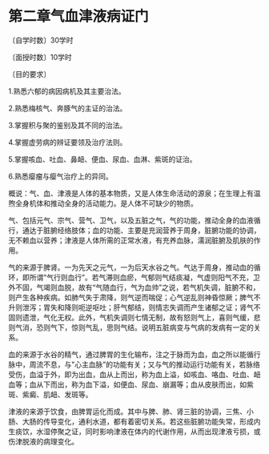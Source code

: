 # 第二章气血津液病证门

〔自学时数〕30学时

〔面授时数〕10学时

〔目的要求〕

1.熟悉六郁的病因病机及其主要治法。

2.熟悉梅核气、奔豚气的主证的治法。

3.掌握积与聚的鉴别及其不同的治法。

4.掌握虚劳病的辨证要领及治疗法则。

5.掌握咳血、吐血、鼻衄、便血、尿血、血淋、紫斑的证治。

6.熟悉瘿瘤与瘿气治疗上的异同。

概说：气、血、津液是人体的基本物质，又是人体生命活动的源泉；在生理上有温煦全身机体和推动全身的活动能力。是人体不可缺少的物质。

气、包括元气、宗气、营气、卫气，以及五脏之气，气的功能，推动全身的血液循行，通达于脏腑经络肢体；血的功能、主要是充润营养于周身，脏腑功能的协调，无不赖血以营养；津液是人体所需的正常水液，有充养血脉，濡润脏腑及肌肤的作用。

气的来源于脾肾。一为先天之元气，一为后天水谷之气。气达于周身，推动血的循环，即所谓"气行则血行”。若气滞则血瘀，气郁则气结痰凝，气虚则阳气不充，卫外不固，气竭则血脱，故有“气随血行，气为血帅”之说，若气机失调，脏腑不和，则产生各种疾病。如肺气失于肃降，则气逆而喘促；心气逆乱则神昏惊厥；脾气不升则泄泻；胃失和降则呃逆呕吐；肝气郁结，则情志失调而产生诸郁之证；肾气不固则遗泄，气化无权。此外，气机失调则七情无制，故有怒则气上，喜则气缓，悲则气消，恐则气下，惊则气乱，思则气结。说明五脏病变与气病的发病有一定的关系。

血的来源于水谷的精气，通过脾胃的生化输布，注之于脉而为血，血之所以能循行脉中，周流不息，与"心主血脉”的功能有关；又与气的推动运行功能有关，若脉络受伤，血溢于外，即为出血，血从上而出，称为血上溢，如咳血、咯血、吐血、衄血等；血从下而出，称为血下溢，如便血、尿血、崩漏等；血从皮肤而出，如紫斑、紫癜、肌衄、发斑等。

津液的来源于饮食，由脾胃运化而成。其中与脾、肺、肾三脏的协调，三焦、小肠、大肠的传导变化，通利水道，都有着密切关系。若这些脏腑功能失常，形成内生痰饮，水湿停聚之证，同时影响津液在体内的代谢作用，从而出现津液亏损，或伤津脱液的病理变化。
